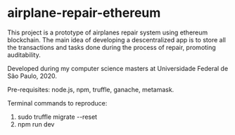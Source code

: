 # airplane-repair-ethereum

This project is a prototype of airplanes repair system using ethereum blockchain. The main idea of developing a descentralized app is to store all the transactions and tasks done during the process of repair, promoting auditability.


Developed during my computer science masters at Universidade Federal de São Paulo, 2020.


Pre-requisites: node.js, npm, truffle, ganache, metamask.

Terminal commands to reproduce:
1. sudo truffle migrate --reset
2. npm run dev


